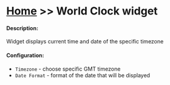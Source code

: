 # [Home](/cogboard/) >> World Clock widget

#### Description:
Widget displays current time and date of the specific timezone

#### Configuration:
* `Timezone` - choose specific GMT timezone
* `Date Format` - format of the date that will be displayed
